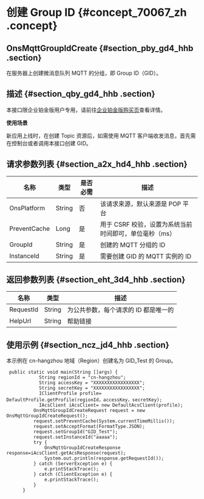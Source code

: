 # 创建 Group ID {#concept_70067_zh .concept}

## OnsMqttGroupIdCreate {#section_pby_gd4_hhb .section}

在服务器上创建微消息队列 MQTT 的分组，即 Group ID（GID）。

## 描述 {#section_qby_gd4_hhb .section}

本接口限企业铂金版用户专用，请前往[企业铂金版购买页](https://common-buy-intl.aliyun.com/?commodityCode=onspre_intl#/buy)查看详情。

**使用场景**

新应用上线时，在创建 Topic 资源后，如需使用 MQTT 客户端收发消息，首先需在控制台或者调用本接口创建 GID。

## 请求参数列表 {#section_a2x_hd4_hhb .section}

|名称|类型|是否必需|描述|
|--|--|----|--|
|OnsPlatform|String|否|该请求来源，默认来源是 POP 平台|
|PreventCache|Long|是|用于 CSRF 校验，设置为系统当前时间即可，单位毫秒（ms）|
|GroupId|String|是|创建的 MQTT 分组的 ID|
|InstanceId|String|是|需要创建 GID 的 MQTT 实例的 ID|

## 返回参数列表 {#section_eht_3d4_hhb .section}

|名称|类型|描述|
|--|--|--|
|RequestId|String|为公共参数，每个请求的 ID 都是唯一的|
|HelpUrl|String|帮助链接|

## 使用示例 {#section_ncz_jd4_hhb .section}

本示例在 cn-hangzhou 地域（Region）创建名为 GID\_Test 的 Group。

```
 public static void main(String []args) {
            String regionId = "cn-hangzhou";
            String accessKey = "XXXXXXXXXXXXXXXXX";
            String secretKey = "XXXXXXXXXXXXXXXXX";
            IClientProfile profile= DefaultProfile.getProfile(regionId，accessKey，secretKey);
            IAcsClient iAcsClient= new DefaultAcsClient(profile);
          OnsMqttGroupIdCreateRequest request = new OnsMqttGroupIdCreateRequest();
          request.setPreventCache(System.currentTimeMillis());
          request.setAcceptFormat(FormatType.JSON);
          request.setGroupId("GID_Test");
		  request.setInstanceId("aaaaa");
          try {
              OnsMqttGroupIdCreateResponse response=iAcsClient.getAcsResponse(request);
              System.out.println(response.getRequestId());
          } catch (ServerException e) {
              e.printStackTrace();
          } catch (ClientException e) {
              e.printStackTrace();
          }
      }

			
```

